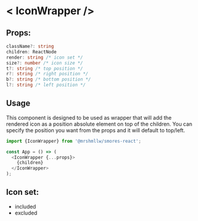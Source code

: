 # < IconWrapper />

## Props:

```ts
className?: string
children: ReactNode
render: string /* icon set */
size?: number /* icon size */
t?: string /* top position */
r?: string /* right position */
b?: string /* bottom position */
l?: string /* left position */
```

## Usage

This component is designed to be used as wrapper that will add the rendered icon
as a position absolute element on top of the children.
You can specify the position you want from the props and it will default to top/left.

```js
import {IconWrapper} from '@mrshmllw/smores-react';

const App = () => (
  <IconWrapper {...props}>
    {children}
  </IconWrapper>
);
```

## Icon set:

* included
* excluded
